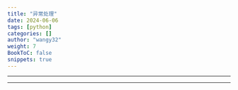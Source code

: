 ```yaml
---
title: "异常处理"
date: 2024-06-06
tags: [python]
categories: []
author: "wangy32"
weight: 7
BookToC: false
snippets: true
---
```


---
---
